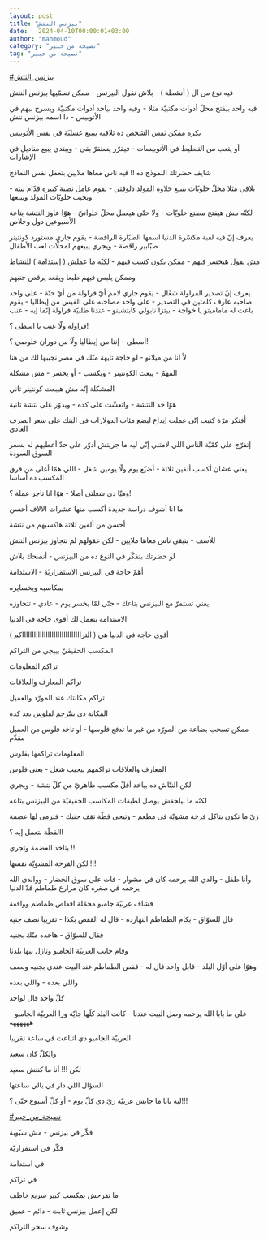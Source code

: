 ```yaml
---
layout: post
title: "بيزنس النتش"
date:   2024-04-10T00:00:01+03:00
author: "mahmoud"
category: "نصيحة من خبير"
tag: "نصيحة من خبير"
---
```



[<u>\#بيزنس\_النتش</u>](https://www.facebook.com/hashtag/%D8%A8%D9%8A%D8%B2%D9%86%D8%B3_%D8%A7%D9%84%D9%86%D8%AA%D8%B4?__eep__=6&__cft__%5b0%5d=AZWJAAFwmwYC-Srv2oKz4Oh_aCyNw4Pi-TtL0goG2ewte999dS2h3QEysDhyrGf0noH4k5Mp5otx_AxrxzgSE1agi9G0z4QExvQc38_1hy9pByvt6cNVGUc07kvgup9LbPBXjB2btq90EXQdx1iqJnbZdmmkZ1hlnRHbgKnCfThQg-kT4Pv-arD3MsOc_Z0Ogjg&__tn__=*NK-R)




فيه نوع من ال ( أنشطة ) - بلاش نقول البيزنس - ممكن
تسمّيها بيزنس النتش




فيه واحد بيفتح محلّ أدوات مكتبيّة مثلا - وفيه واحد بياخد
أدوات مكتبيّة ويسرح بيهم في الأتوبيس - دا اسمه بيزنس نتش




بكره ممكن نفس الشخص ده تلاقيه بيبيع عسليّة في نفس
الأتوبيس

أو يتعب من التنطيط في الأتوبيسات - فيقرّر يستقرّ بقى -
ويبتدي يبيع مناديل في الإشارات




شايف حضرتك النموذج ده !! فيه ناس معاها ملايين بتعمل نفس
النماذج




يلاقي مثلا محلّ حلويّات بيبيع حلاوة المولد دلوقتي - يقوم
عامل نصبة كبيرة قدّام بيته - ويجيب حلويّات المولد ويبيعها

لكنّه مش هيفتح مصنع حلويّات - ولا حتّى هيعمل محلّ حلوانيّ -
هوّا عاوز النتشة بتاعة الأسبوعين دول وخلاص




يعرف إنّ فيه لعبة مكسّرة الدنيا اسمها الصبّارة الراقصة -
يقوم جاري مستورد كونتينر صبّابير راقصة - ويجري يبيعهم لمحلّات لعب
الأطفال




مش بقول هيخسر فيهم - ممكن يكون كسب فيهم - لكنّه ما عملش (
إستدامة ) للنشاط

وممكن يلبس فيهم طبعا ويقعد يرقص جنبهم




يعرف إنّ تصدير الفراولة شغّال - يقوم جاري لامم أيّ فراولة
من أيّ حتّة - على واحد صاحبه عارف كلمتين في التصدير - على واحد مصاحبه على
الفيس من إيطاليا - يقوم باعت له ماماميتو يا خواجة - بيتزا نابولي
كابتشينو - عندنا طلبيّة فراولة إنّما إيه - عنب




فراولة ولّا عنب يا اسطى ؟!

أسطى - إنتا من إيطاليا ولّا من دوران خلوصي ؟!




لأ انا من ميلانو - لو حاجة تايهة منّك في مصر نجيبها لك من
هنا




المهمّ - يبعت الكونتينر - ويكسب - أو يخسر - مش
مشكلة

المشكلة إنّه مش هيبعت كونتينر تاني

هوّا خد النتشة - واتعشّت على كده - ويدوّر على نتشة
تانية




أفتكر مرّة كتبت إنّي عملت إيداع لبضع مئات الدولارات في
البنك على سعر الصرف العادي

إتفرّج على كمّيّة الناس اللي لامتني إنّي ليه ما جريتش أدوّر
على حدّ أعطيهم له بسعر السوق السودة




يعني عشان أكسب ألفين تلاتة - أضيّع يوم ولّا يومين شغل -
اللي همّا أغلى من فرق المكسب ده أساسا




وهيّا دي شغلتي أصلا - هوّا انا تاجر عملة ؟!

ما انا أشوف دراسة جديدة أكسب منها عشرات الآلاف
أحسن

أحسن من ألفين تلاتة هاكسبهم من نتشة




للأسف - بتبقى ناس معاها ملايين - لكن عقولهم لم تتجاوز
بيزنس النتش




لو حضرتك بتفكّر في النوع ده من البيزنس - أنصحك
بلاش

أهمّ حاجة في البيزنس الاستمراريّة - الاستدامة

بمكاسبه وبخسايره

يعني تستمرّ مع البيزنس بتاعك - حتّى لمّا يخسر يوم - عادي -
تتجاوزه




الاستدامة بتعمل لك أقوى حاجة في الدنيا

أقوى حاجة في الدنيا هي (
الترااااااااااااااااااااااااااااااكم )

المكسب الحقيقيّ بييجي من التراكم




تراكم المعلومات

تراكم المعارف والعلاقات

تراكم مكانتك عند المورّد والعميل




المكانة دي بتتّرجم لفلوس بعد كده

ممكن تسحب بضاعة من المورّد من غير ما تدفع فلوسها - أو
تاخد فلوس من العميل مقدّم




المعلومات تراكمها بفلوس

المعارف والعلاقات تراكمهم بيجيب شغل - يعني فلوس




لكن النتّاش ده بياخد أقلّ مكسب ظاهريّ من كلّ نتشة -
ويجري

لكنّه ما بيلحقش يوصل لطبقات المكاسب الحقيقيّة من البيزنس
بتاعه




زيّ ما تكون بتاكل فرخة مشويّة في مطعم - وتيجي قطّة تقف
جنبك - فترمي لها عضمة

القطّة بتعمل إيه ؟!

بتاخد العضمة وتجري !!

لكن الفرخة المشويّة نفسها !!!




وأنا طفل - والدي الله يرحمه كان في مشوار - فات على سوق
الخضار - ووالدي الله يرحمه في صغره كان مزارع طماطم قدّ الدنيا

فشاف عربيّة جامبو محمّلة اقفاص طماطم وواقفة




قال للسوّاق - بكام الطماطم النهارده - قال له القفص بكذا -
تقريبا نصف جنيه




فقال للسوّاق - هاخده منّك بجنيه




وقام جايب العربيّة الجامبو ونازل بيها بلدنا

وهوّا على أوّل البلد - قابل واحد قال له - قفص الطماطم عند
البيت عندي بجنيه ونصف

واللي بعده - واللي بعده




كلّ واحد قال لواحد

على ما بابا الله يرحمه وصل البيت عندنا - كانت البلد كلّها
جايّة ورا العربيّة الجامبو - ههههههه




العربيّة الجامبو دي اتباعت في ساعة تقريبا

والكلّ كان سعيد




لكن !!! أنا ما كنتش سعيد




السؤال اللي دار في بالي ساعتها

ليه بابا ما جابش عربيّة زيّ دي كلّ يوم - أو كلّ أسبوع حتّى
؟!!!




[<u>\#نصيحة\_من\_خبير</u>](https://www.facebook.com/hashtag/%D9%86%D8%B5%D9%8A%D8%AD%D8%A9_%D9%85%D9%86_%D8%AE%D8%A8%D9%8A%D8%B1?__eep__=6&__cft__%5b0%5d=AZWJAAFwmwYC-Srv2oKz4Oh_aCyNw4Pi-TtL0goG2ewte999dS2h3QEysDhyrGf0noH4k5Mp5otx_AxrxzgSE1agi9G0z4QExvQc38_1hy9pByvt6cNVGUc07kvgup9LbPBXjB2btq90EXQdx1iqJnbZdmmkZ1hlnRHbgKnCfThQg-kT4Pv-arD3MsOc_Z0Ogjg&__tn__=*NK-R)




فكّر في بيزنس - مش سبّوبة

فكّر في استمراريّة

في استدامة

في تراكم




ما تفرحش بمكسب كبير سريع خاطف

لكن إعمل بيزنس ثابت - دائم - عميق

وشوف سحر التراكم

